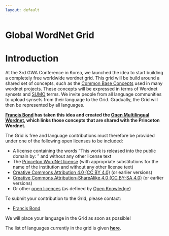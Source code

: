 ```yaml
---
layout: default
---
```


# Global WordNet Grid

# Introduction

At the 3rd GWA Conference in Korea, we launched the idea to start
building a completely free worldwide wordnet grid. This grid will be
build around a shared set of concepts, such as the [Common Base
Concepts](/gwa/gwa_base_concepts) used
in many wordnet projects. These concepts will be expressed in terms of
Wordnet synsets and [SUMO](http://www.ontologyportal.org/) terms. We
invite people from all language communities to upload synsets from their
language to the Grid. Gradually, the Grid will then be represented by
all languages.

**[Francis Bond](mailto:bond@ieee.org) has taken this idea and created
the [Open Multilingual
Wordnet](https://omwn.org "Open Multilingual Wordnet (OMW)"),
which links those concepts that are shared with the Princeton Wordnet.**

The Grid is free and language contributions must therefore be provided
under one of the following open licenses to be included:

-   A license containing the words “This work is released into the
    public domain by: ” and without any other license text
-   The [Princeton WordNet
    license](http://wordnet.princeton.edu/license) (with appropriate
    substitutions for the name of the institution and without any other
    license text)
-   [Creative Commons Attribution 4.0 (CC BY
    4.0)](http://creativecommons.org/licenses/by/4.0/ "CC BY 4.0") (or
    earlier versions)
-   [Creative Commons Attribution-ShareAlike 4.0 (CC BY-SA
    4.0)](http://creativecommons.org/licenses/by-sa/4.0/ "CC BY-SA 4.0") (or
    earlier versions)
-   Or other [open licences](http://opendefinition.org/licenses/) (as
    defined by [Open Knowledge](https://okfn.org/about/))

To submit your contribution to the Grid, please contact:

-   [Francis Bond](mailto:bond@ieee.org)

We will place your language in the Grid as soon as possible!

The list of languages currently in the grid is given
**[here](https://omwn.org/omw1.html "Open Multilingual Wordnet (OMW) v1")**.

 
